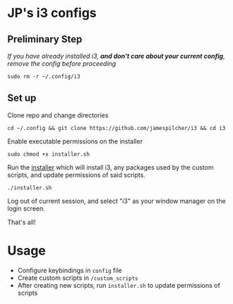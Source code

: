 # JP's i3 configs
## Preliminary Step

*If you have already installed i3, ***and don't care about your current config***, remove the config before proceeding*
```
sudo rm -r ~/.config/i3
```

## Set up




Clone repo and change directories
```
cd ~/.config && git clone https://github.com/jamespilcher/i3 && cd i3
```
Enable executable permissions on the installer
```
sudo chmod +x installer.sh
```
Run the [installer](https://github.com/jamespilcher/i3/blob/main/installer.sh) which will install i3, any packages used by the custom scripts, and update permissions of said scripts.

```
./installer.sh
```


Log out of current session, and select "i3" as your window manager on the login screen.

That's all!
# Usage
- Configure keybindings in `config` file
- Create custom scripts in `/custom_scripts`
- After creating new scripts, run `installer.sh` to update permissions of scripts